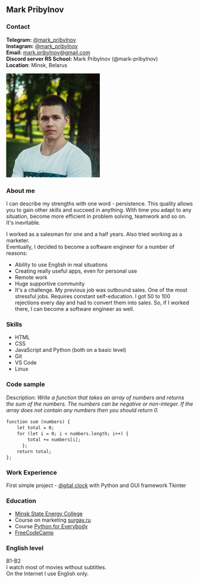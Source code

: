 ## Mark Pribylnov

### Contact  
**Telegram:** [@mark_pribylnov](https://t.me/mark_pribylnov)  
**Instagram:** [@mark_pribylnov](https://instagram.com/mark_pribylnov)    
**Email:** mark.pribylnov@gmail.com  
**Discord server RS School:** Mark Pribylnov (@mark-pribylnov)  
**Location**: Minsk, Belarus

![Photo](./assets/img/photo.jpeg)

### About me  
I can describe my strengths with one word - persistence.
This quality allows you to gain other skills and succeed in anything. With time you adapt to any situation, become more efficient in problem solving, teamwork and so on. It's inevitable.

I worked as a salesman for one and a half years. Also tried working as a marketer.  
Eventually, I decided to become a software engineer for a number of reasons:
- Ability to use English in real situations
- Creating really useful apps, even for personal use
- Remote work
- Huge supportive community
- It's a challenge. My previous job was outbound sales. One of the most stressful jobs. Requires constant self-education. I got 50 to 100 rejections every day and had to convert them into sales. So, if I worked there, I can become a software engineer as well.

### Skills  
- HTML
- CSS
- JavaScript and Python (both on a basic level)
- Git
- VS Code
- Linux

### Code sample  
Description:
*Write a function that takes an array of numbers and returns the sum of the numbers. The numbers can be negative or non-integer. If the array does not contain any numbers then you should return 0.*  
```
function sum (numbers) {
    let total = 0;
    for (let i = 0; i < numbers.length; i++) {
        total += numbers[i];
      };
    return total;
};
```
### Work Experience  
First simple project - [digital clock](https://github.com/mark-pribylnov/Digital-clock) with Python and GUI framework Tkinter 

### Education  
- [Minsk State Energy College](http://newmgek.unibel.by/)
- Course on marketing [surgay.ru](https://surgay.ru/)
- Course [Python for Everybody](https://www.py4e.com/)
- [FreeCodeCamp](freecodecamp.org)

### English level  
B1-B2  
I watch most of movies without subtitles.  
On the Internet I use English only.
